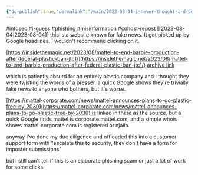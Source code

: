 ```yaml
---
{"dg-publish":true,"permalink":"/main/2023-08-04-i-never-thought-i-d-be-writing-another-post-about-mattel-but-some-weird-misinformation-ended-up-on-my-google-algorithmic-news-thing/","noteIcon":"","created":"2023-08-09T14:47:06.708-04:00","updated":"2023-10-06T22:49:32.510-04:00"}
---
```



#infosec #i-guess #phishing #misinformation #cohost-repost
[[2023-08-04\|2023-08-04]]
this is a website known for fake news. It got picked up by Google headlines.  I wouldn't recommend clicking on it.

[https://insidethemagic.net/2023/08/mattel-to-end-barbie-production-after-federal-plastic-ban-jtc1/](https://insidethemagic.net/2023/08/mattel-to-end-barbie-production-after-federal-plastic-ban-jtc1/) [archive link](https://archive.ph/G3DF8)

which is patiently absurd for an entirely plastic company and I thought they were twisting the words of a presser. a quick Google shows they're trivially fake news to anyone who bothers, but it's worse.

[https://mattel-corporate.com/news/mattel-announces-plans-to-go-plastic-free-by-2030](https://mattel-corporate.com/news/mattel-announces-plans-to-go-plastic-free-by-2030) is linked in there as the source, but a quick Google finds mattel is corporate.mattel.com, and a simple whois shows mattel-corporate.com is registered at njalla.

anyway I've done my due diligence and offloaded this into a customer support form with "escalate this to security, they don't have a form for imposter submissions"

but i still can't tell if this is an elaborate phishing scam or just a lot of work for some clicks